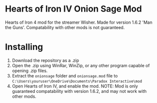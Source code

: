 # Hearts of Iron IV Onion Sage Mod
Hearts of Iron 4 mod for the streamer Wisher. Made for version 1.6.2 'Man the Guns'. Compatability with other mods is not guaranteed. 

# Installing
1. Download the repository as a .zip
2. Open the .zip using WinRar, WinZip, or any other program capable of opening .zip files.
3. Extract the `onionsage` folder and `onionsage.mod` file to `C:\Users\youruser\OneDrive\Documents\Paradox Interactive\mod`
4. Open Hearts of Iron IV, and enable the mod. NOTE: Mod is only guaranteed compatability with version 1.6.2, and may not work with other mods.